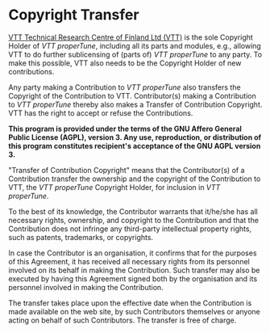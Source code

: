 # Copyright Transfer

[VTT Technical Research Centre of Finland Ltd (VTT)](https://www.vttresearch.com/en) is the sole Copyright Holder of *VTT properTune*, including all its parts and modules, e.g., allowing VTT to do further sublicensing of (parts of) *VTT properTune* to any party. To make this possible, VTT also needs to be the Copyright Holder of new contributions.

Any party making a Contribution to *VTT properTune* also transfers the Copyright of the Contribution to VTT. Contributor(s) making a Contribution to *VTT properTune* thereby also makes a Transfer of Contribution Copyright. VTT has the right to accept or refuse the Contributions.

**This program is provided under the terms of the GNU Affero General Public License (AGPL), version 3. Any use, reproduction, or distribution of this program constitutes recipient's acceptance of the GNU AGPL version 3.**

"Transfer of Contribution Copyright" means that the Contributor(s) of a Contribution transfer the ownership and the copyright of the Contribution to VTT, the *VTT properTune* Copyright Holder, for inclusion in *VTT properTune*.

To the best of its knowledge, the Contributor warrants that it/he/she has all necessary rights, ownership, and copyright to the Contribution and that the Contribution does not infringe any third-party intellectual property rights, such as patents, trademarks, or copyrights.

In case the Contributor is an organisation, it confirms that for the purposes of this Agreement, it has received all necessary rights from its personnel involved on its behalf in making the Contribution. Such transfer may also be executed by having this Agreement signed both by the organisation and its personnel involved in making the Contribution.

The transfer takes place upon the effective date when the Contribution is made available on the web site, by such Contributors themselves or anyone acting on behalf of such Contributors. The transfer is free of charge.